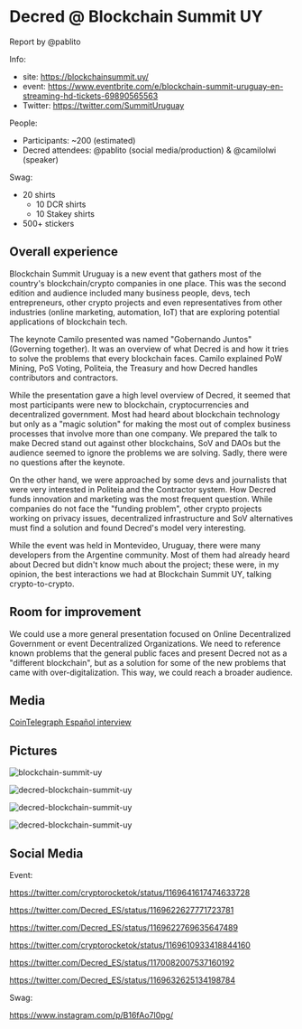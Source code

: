 # Decred @ Blockchain Summit UY

Report by @pablito

Info:

- site: https://blockchainsummit.uy/
- event: https://www.eventbrite.com/e/blockchain-summit-uruguay-en-streaming-hd-tickets-69890565563
- Twitter: https://twitter.com/SummitUruguay



People:

- Participants: ~200 (estimated)
- Decred attendees: @pablito (social media/production) & @camilolwi (speaker)



Swag:

- 20 shirts
  - 10 DCR shirts
  - 10 Stakey shirts
- 500+ stickers



## Overall experience

Blockchain Summit Uruguay is a new event that gathers most of the country's blockchain/crypto companies in one place. This was the second edition and audience included many business people, devs, tech entrepreneurs, other crypto projects and even representatives from other industries (online marketing, automation, IoT) that are exploring potential applications of blockchain tech.

The keynote Camilo presented was named "Gobernando Juntos" (Governing together). It was an overview of what Decred is and how it tries to solve the problems that every blockchain faces. Camilo explained PoW Mining, PoS Voting, Politeia, the Treasury and how Decred handles contributors and contractors.

While the presentation gave a high level overview of Decred, it seemed that most participants were new to blockchain, cryptocurrencies and decentralized government. Most had heard about blockchain technology but only as a "magic solution" for making the most out of complex business processes that involve more than one company. We prepared the talk to make Decred stand out against other blockchains, SoV and DAOs but the audience seemed to ignore the problems we are solving. Sadly, there were no questions after the keynote.

On the other hand, we were approached by some devs and journalists that were very interested in Politeia and the Contractor system. How Decred funds innovation and marketing was the most frequent question. While companies do not face the "funding problem", other crypto projects working on privacy issues, decentralized infrastructure and SoV alternatives must find a solution and found Decred's model very interesting.

While the event was held in Montevideo, Uruguay, there were many developers from the Argentine community. Most of them had already heard about Decred but didn't know much about the project; these were, in my opinion, the best interactions we had at Blockchain Summit UY, talking crypto-to-crypto.



## Room for improvement

We could use a more general presentation focused on Online Decentralized Government or event Decentralized Organizations. We need to reference known problems that the general public faces and present Decred not as a "different blockchain", but as a solution for some of the new problems that came with over-digitalization.  This way, we could reach a broader audience.



## Media

[CoinTelegraph Español interview](https://es.cointelegraph.com/news/it-is-estimated-that-decred-cryptocurrency-moves-about-usd-4-million-per-day-in-transactions)



## Pictures

![blockchain-summit-uy](https://raw.githubusercontent.com/pLabarta/decred-writings/master/img/Screenshot_2019-09-16%20Blockchain%20Summit%20(%20SummitUruguay)%20Twitter.png)

![decred-blockchain-summit-uy](https://raw.githubusercontent.com/pLabarta/decred-writings/master/img/IMG_20190905_105637930.jpg)

![decred-blockchain-summit-uy](https://raw.githubusercontent.com/pLabarta/decred-writings/master/img/IMG_20190905_110355625.jpg)

![decred-blockchain-summit-uy](https://raw.githubusercontent.com/pLabarta/decred-writings/master/img/IMG_20190905_081407085.jpg)

## Social Media

Event:

https://twitter.com/cryptorocketok/status/1169641617474633728

https://twitter.com/Decred_ES/status/1169622627771723781

https://twitter.com/Decred_ES/status/1169622769635647489

https://twitter.com/cryptorocketok/status/1169610933418844160

https://twitter.com/Decred_ES/status/1170082007537160192

https://twitter.com/Decred_ES/status/1169632625134198784

Swag: 

https://www.instagram.com/p/B16fAo7l0pg/

